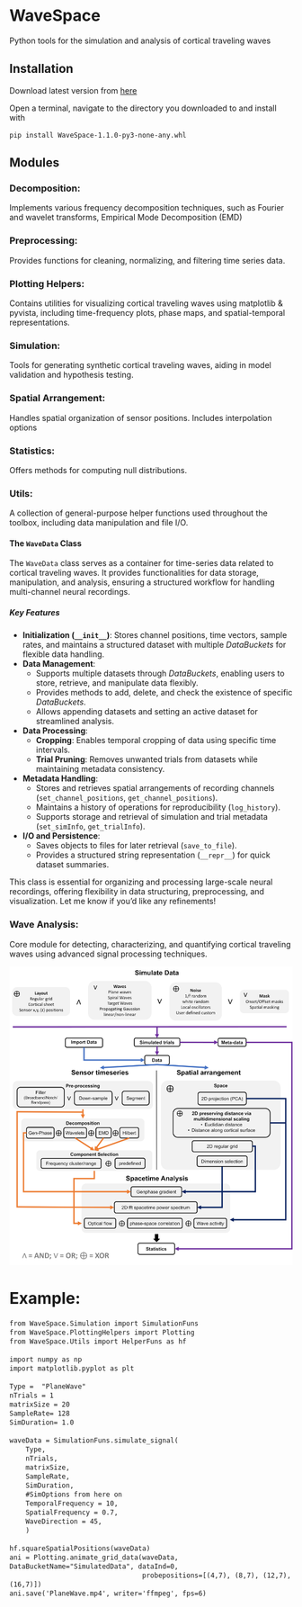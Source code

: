 # WaveSpace
Python tools for the simulation and analysis of cortical traveling waves

## Installation

Download latest version from [here](https://github.com/kpetras/WaveSpace/tree/main/package/dist)

Open a terminal, navigate to the directory you downloaded to and install with
```
pip install WaveSpace-1.1.0-py3-none-any.whl
```

## Modules
### Decomposition: 
Implements various frequency decomposition techniques, such as Fourier and wavelet transforms, Empirical Mode Decomposition (EMD)

### Preprocessing:
Provides functions for cleaning, normalizing, and filtering time series data.

### Plotting Helpers: 
Contains utilities for visualizing cortical traveling waves using matplotlib & pyvista, including time-frequency plots, phase maps, and spatial-temporal representations.

### Simulation: 
Tools for generating synthetic cortical traveling waves, aiding in model validation and hypothesis testing.

### Spatial Arrangement:
Handles spatial organization of sensor positions. Includes interpolation options

### Statistics:
Offers methods for computing null distributions.

### Utils:
A collection of general-purpose helper functions used throughout the toolbox, including data manipulation and file I/O.
#### The `WaveData` Class

The `WaveData` class serves as a container for time-series data related to cortical traveling waves. It provides functionalities for data storage, manipulation, and analysis, ensuring a structured workflow for handling multi-channel neural recordings. 

##### **Key Features**
- **Initialization (`__init__`)**: Stores channel positions, time vectors, sample rates, and maintains a structured dataset with multiple *DataBuckets* for flexible data handling.
- **Data Management**:
  - Supports multiple datasets through *DataBuckets*, enabling users to store, retrieve, and manipulate data flexibly.
  - Provides methods to add, delete, and check the existence of specific *DataBuckets*.
  - Allows appending datasets and setting an active dataset for streamlined analysis.
- **Data Processing**:
  - **Cropping**: Enables temporal cropping of data using specific time intervals.
  - **Trial Pruning**: Removes unwanted trials from datasets while maintaining metadata consistency.
- **Metadata Handling**:
  - Stores and retrieves spatial arrangements of recording channels (`set_channel_positions`, `get_channel_positions`).
  - Maintains a history of operations for reproducibility (`log_history`).
  - Supports storage and retrieval of simulation and trial metadata (`set_simInfo`, `get_trialInfo`).
- **I/O and Persistence**:
  - Saves objects to files for later retrieval (`save_to_file`).
  - Provides a structured string representation (`__repr__`) for quick dataset summaries.

This class is essential for organizing and processing large-scale neural recordings, offering flexibility in data structuring, preprocessing, and visualization. Let me know if you’d like any refinements!

### Wave Analysis: 
Core module for detecting, characterizing, and quantifying cortical traveling waves using advanced signal processing techniques.

![overview](JOSS/WaveSpace_overview_smaller.png)

# Example:
```
from WaveSpace.Simulation import SimulationFuns
from WaveSpace.PlottingHelpers import Plotting
from WaveSpace.Utils import HelperFuns as hf

import numpy as np
import matplotlib.pyplot as plt

Type =  "PlaneWave" 
nTrials = 1
matrixSize = 20
SampleRate= 128
SimDuration= 1.0

waveData = SimulationFuns.simulate_signal(
    Type, 
    nTrials, 
    matrixSize, 
    SampleRate, 
    SimDuration, 
    #SimOptions from here on
    TemporalFrequency = 10,
    SpatialFrequency = 0.7,
    WaveDirection = 45,
    )

hf.squareSpatialPositions(waveData)
ani = Plotting.animate_grid_data(waveData, DataBucketName="SimulatedData", dataInd=0, 
                                 probepositions=[(4,7), (8,7), (12,7), (16,7)])
ani.save('PlaneWave.mp4', writer='ffmpeg', fps=6)
```

